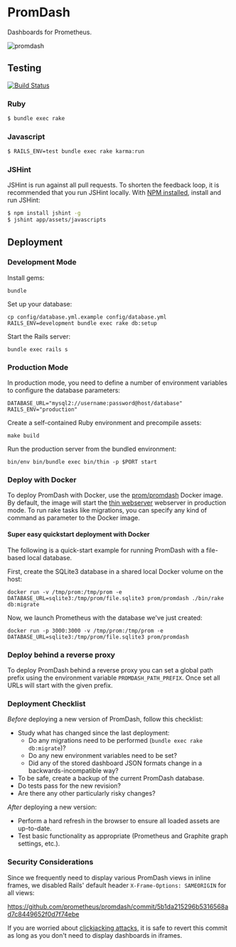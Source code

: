 # PromDash

Dashboards for Prometheus.

![promdash](http://prometheus.io/assets/promdash_event_processor.png)

## Testing

[![Build Status](https://travis-ci.org/prometheus/promdash.svg?branch=master)](https://travis-ci.org/prometheus/promdash)

### Ruby

```bash
$ bundle exec rake
```

### Javascript

```bash
$ RAILS_ENV=test bundle exec rake karma:run
```

### JSHint
JSHint is run against all pull requests. To shorten the feedback loop, it is recommended that you run JSHint locally.
With [NPM installed](https://docs.npmjs.com/getting-started/installing-node), install and run JSHint:

```bash
$ npm install jshint -g
$ jshint app/assets/javascripts
```

## Deployment

### Development Mode
Install gems:

    bundle

Set up your database:

    cp config/database.yml.example config/database.yml
    RAILS_ENV=development bundle exec rake db:setup

Start the Rails server:

    bundle exec rails s

### Production Mode
In production mode, you need to define a number of environment variables to
configure the database parameters:

    DATABASE_URL="mysql2://username:password@host/database"
    RAILS_ENV="production"

Create a self-contained Ruby environment and precompile assets:

    make build

Run the production server from the bundled environment:

    bin/env bin/bundle exec bin/thin -p $PORT start

### Deploy with Docker
To deploy PromDash with Docker, use the [prom/promdash](https://registry.hub.docker.com/u/prom/promdash/) Docker image.
By default, the image will start the [thin webserver](http://code.macournoyer.com/thin/)
webserver in production mode. To run rake tasks like migrations, you
can specify any kind of command as parameter to the Docker image.  

#### Super easy quickstart deployment with Docker

The following is a quick-start example for running PromDash with a file-based local database.

First, create the SQLite3 database in a shared local Docker volume on the host:

    docker run -v /tmp/prom:/tmp/prom -e DATABASE_URL=sqlite3:/tmp/prom/file.sqlite3 prom/promdash ./bin/rake db:migrate

Now, we launch Prometheus with the database we've just created:

    docker run -p 3000:3000 -v /tmp/prom:/tmp/prom -e DATABASE_URL=sqlite3:/tmp/prom/file.sqlite3 prom/promdash

### Deploy behind a reverse proxy

To deploy PromDash behind a reverse proxy you can set a global path prefix
using the environment variable `PROMDASH_PATH_PREFIX`. Once set all URLs will
start with the given prefix.

### Deployment Checklist

*Before* deploying a new version of PromDash, follow this checklist:

- Study what has changed since the last deployment:
  - Do any migrations need to be performed (`bundle exec rake db:migrate`)?
  - Do any new environment variables need to be set?
  - Did any of the stored dashboard JSON formats change in a backwards-incompatible way?
- To be safe, create a backup of the current PromDash database.
- Do tests pass for the new revision?
- Are there any other particularly risky changes?

*After* deploying a new version:

- Perform a hard refresh in the browser to ensure all loaded assets are up-to-date.
- Test basic functionality as appropriate (Prometheus and Graphite graph settings, etc.).

### Security Considerations

Since we frequently need to display various PromDash views in inline frames, we
disabled Rails' default header `X-Frame-Options: SAMEORIGIN` for all views:

https://github.com/prometheus/promdash/commit/5b1da215296b5316568ad7c8449652f0d7f74ebe

If you are worried about [clickjacking attacks](http://en.wikipedia.org/wiki/Clickjacking),
it is safe to revert this commit as long as you don't need to display dashboards in iframes.
